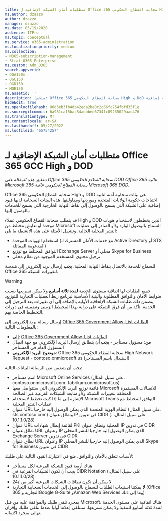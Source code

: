 ```yaml
---
title: متطلبات أمان الشبكة الإضافية ل Office 365 سحابة القطاع الحكومي High و DoD
ms.author: dzazzo
author: dzazzo
manager: dzazzo
ms.date: 05/19/2020
audience: ITPro
ms.topic: conceptual
ms.service: o365-administration
ms.localizationpriority: medium
ms.collection:
- M365-subscription-management
- Strat_O365_Enterprise
ms.custom: Adm_O365
search.appverid:
- OGA150m
- OGC150
- OGD150
- MOE150
ms.assetid: ''
description: 'ملخص: Office 365 سحابة القطاع الحكومي High و DoD متطلبات أمان شبكة إضافية'
hideEdit: true
ms.openlocfilehash: 86d3eb3fb4db42eda2be0c2c66fc754fbfd35f1e
ms.sourcegitcommit: 6a981ca15bac84adbbed67341c89235029aad476
ms.translationtype: MT
ms.contentlocale: ar-SA
ms.lasthandoff: 05/27/2022
ms.locfileid: "65754257"
---
```

# <a name="additional-network-security-requirements-for-office-365-gcc-high-and-dod"></a>متطلبات أمان الشبكة الإضافية لـ Office 365 GCC High و DOD

*تنطبق هذه المقالة على Office 365 سحابة القطاع الحكومي DOD Office 365 عالية Microsoft 365 سحابة القطاع الحكومي عالية Microsoft 365 DOD.*

Office 365 سحابة القطاع الحكومي High و DOD هي بيئات سحابية آمنة لتلبية احتياجات حكومة الولايات المتحدة ومورديها ومقاولينها.  هذه البيئات السحابية لديها قيود إضافية على الشبكة التي يسمح بالوصول إلى نقاط النهاية الخارجية التي يسمح للخدمات بالوصول إليها.

قد يتطلب سحابة القطاع الحكومي عملاء High و DOD الذين يخططون لاستخدام هويات موحدة أو تعايش مختلط من Microsoft السماح بالوصول الوارد و/أو الصادر إلى عمليات النشر المحلية الحالية.  وتشمل الأمثلة على هذه الأنشطة ما يلي:

* استخدام الهويات الموحدة (مع خدمات الأمان المشترك لـ Active Directory أو STS المدعومة المماثلة)
* التوافق المختلط مع توزيع Exchange Server محلي أو Skype for Business
* ترحيل محتوى المستخدم الموجود من نظام محلي

للسماح للخدمة بالاتصال بنقاط النهاية المحلية، **يجب** إرسال بريد إلكتروني إلى هندسة Office 365 لتغييرات الشبكة.

> [!WARNING]
> جميع الطلبات لها اتفاقية مستوى الخدمة **لمدة ثلاثة أسابيع** ولا يمكن تسريعها بسبب ضوابط الأمان والتوافق المطلوبة والبنية الأساسية لبرنامج ربط العمليات التجارية للتوزيع.  يتضمن ذلك طلبات الشبكة الإلحاقية الأولية بالإضافة إلى أي تغييرات بعد الترحيل إلى الخدمة.  تأكد من أن فرق الشبكة على دراية بهذا المخطط الزمني وتضمينه في دورات التخطيط الخاصة بهم.

إرسال رسالة بريد إلكتروني إلى [Office 365 Government Allow-List الطلبات](mailto:o365gwlt@microsoft.com) بالمعلومات التالية:

* **إلى**: [Office 365 Government Allow-List الطلبات](mailto:o365gwlt@microsoft.com)
* **من**: مسؤول مستأجر - **يجب أن** يتطابق إرسال البريد الإلكتروني مع جهة اتصال المسؤول العام في المستأجر
* **موضوع البريد الإلكتروني**: Office 365 سحابة القطاع الحكومي High Network Request - contoso.onmicrosoft.us (استبدال باسم المستأجر)

يجب أن يتضمن نص الرسالة البيانات التالية:

* اسم مستأجر Microsoft Online Services (على سبيل المثال، contoso.onmicrosoft.com، fabrikam.onmicrosoft.us)
* قائمة توزيع البريد الإلكتروني التي ستتواصل معها Microsoft للاتصالات المستمرة المتعلقة بتغييرات الشبكة و/أو متابعة الشبكات الفرعية غير الصالحة
* الإشارة إلى ما إذا كنت تخطط لاستخدام Microsoft Teams التوافق المختلط مع عمليات النشر المحلية
* عنوان URL لنظام الهوية المتحدة الذي يمكن الوصول إليه خارجيا (على سبيل المثال، sts.contoso.com) ونطاق عنوان IP في تدوين CIDR (على سبيل المثال، . 10.1.1.0/28)
* عنوان URL لقائمة إبطال شهادات PKI المحلية ونطاق عنوان IP في تدوين CIDR
* نطاق عنوان URL وعنوان IP الذي يمكن الوصول إليه خارجيا للنشر المحلي Exchange Server في تدوين CIDR
* نطاق عنوان URL وعنوان IP الذي يمكن الوصول إليه خارجيا للنشر المحلي Skype for Business في تدوين CIDR

لأسباب تتعلق بالأمان والتوافق، ضع في اعتبارك القيود التالية على طلبك:

* هناك أربعة قيود للشبكة الفرعية لكل مستأجر
* يجب أن تكون الشبكات الفرعية في CIDR Notation (على سبيل المثال، 10.1.1.0/28)
* لا يمكن أن تكون نطاقات الشبكات الفرعية أكبر من /24
* **لا** يمكننا استيعاب الطلبات للسماح بالوصول إلى الخدمات السحابية التجارية (Office 365 التجارية وGoogle G-Suite وAmazon Web Services وما إلى ذلك)

بمجرد تلقي طلبك والموافقة عليه من قبل Microsoft، هناك اتفاقية على مستوى الخدمة لمدة ثلاثة أسابيع للتنفيذ ولا يمكن تسريعها.  ستتلقى إعلاما أوليا عندما نتلقى طلبك وإقران نهائي بمجرد اكتماله.
